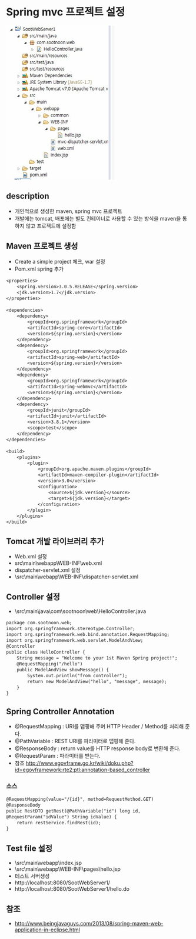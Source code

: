 # Spring mvc 프로젝트 설정

<!--
description = 정리자료
tag = programming, java, spring
-->

![javadoc](images/d20160924_spring_mvc1.png)

## description

- 개인적으로 생성한 maven, spring mvc 프로젝트
- 개발에는 tomcat, 배포에는 별도 컨테이너로 사용할 수 있는 방식을 maven을 통하지 않고 프로젝트에 설정함

## Maven 프로젝트 생성

- Create a simple project 체크, war 설정
- Pom.xml spring 추가

```
<properties>
	<spring.version>3.0.5.RELEASE</spring.version>
	<jdk.version>1.7</jdk.version>
</properties>

<dependencies>
	<dependency>
		<groupId>org.springframework</groupId>
		<artifactId>spring-core</artifactId>
		<version>${spring.version}</version>
	</dependency>
	<dependency>
		<groupId>org.springframework</groupId>
		<artifactId>spring-web</artifactId>
		<version>${spring.version}</version>
	</dependency>
	<dependency>
		<groupId>org.springframework</groupId>
		<artifactId>spring-webmvc</artifactId>
		<version>${spring.version}</version>
	</dependency>
	<dependency>
		<groupId>junit</groupId>
		<artifactId>junit</artifactId>
		<version>3.8.1</version>
		<scope>test</scope>
	</dependency>
</dependencies>

<build>
	<plugins>
		<plugin>
			<groupId>org.apache.maven.plugins</groupId>
			<artifactId>maven-compiler-plugin</artifactId>
			<version>3.0</version>
			<configuration>
				<source>${jdk.version}</source>
				<target>${jdk.version}</target>
			</configuration>
		</plugin>
	</plugins>
</build>
```

## Tomcat 개발 라이브러리 추가

- Web.xml 설정
- src\main\webapp\WEB-INF\web.xml
- dispatcher-servlet.xml 설정
- \src\main\webapp\WEB-INF\dispatcher-servlet.xml

## Controller 설정

- \src\main\java\com\sootnoon\web\HelloController.java

```
package com.sootnoon.web;
import org.springframework.stereotype.Controller;
import org.springframework.web.bind.annotation.RequestMapping;
import org.springframework.web.servlet.ModelAndView;
@Controller
public class HelloController {
	String message = "Welcome to your 1st Maven Spring project!";
	@RequestMapping("/hello")
	public ModelAndView showMessage() {
		System.out.println("from controller");
		return new ModelAndView("hello", "message", message);
	}
}
```

## Spring Controller Annotation
- @RequestMapping : URI를 맵핑해 주며 HTTP Header / Method를 처리해 준다.
- @PathVariable : REST URI를 파라미터로 맵핑해 준다.
- @ResponseBody : return value를 HTTP response body로 변환해 준다.
- @RequestParam : 파라미터를 받는다.
- 참조 http://www.egovframe.go.kr/wiki/doku.php?id=egovframework:rte2:ptl:annotation-based_controller

### 소스
```
@RequestMapping(value="/{id}", method=RequestMethod.GET)
@ResponseBody
public RestDTO getRest(@PathVariable("id") long id, @RequestParam("idValue") String idValue) {
	return restService.findRest(id);
}
```

## Test file 설정

- \src\main\webapp\index.jsp
- \src\main\webapp\WEB-INF\pages\hello.jsp
- 테스트 서버생성
- http://localhost:8080/SootWebServer1/
- http://localhost:8080/SootWebServer1/hello.do

## 참조

- http://www.beingjavaguys.com/2013/08/spring-maven-web-application-in-eclipse.html
